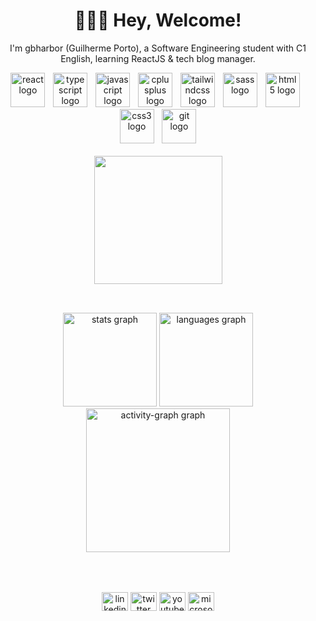 <h1 align="center">🧑🏽‍💻 Hey, Welcome!</h1>
<p align="center">I'm gbharbor (Guilherme Porto), a Software Engineering student with C1 English, learning ReactJS & tech blog manager.</p>
<div align="center">
  <img src="https://skillicons.dev/icons?i=react" height="55" alt="react logo"  />
  <img width="5" />
  <img src="https://skillicons.dev/icons?i=ts" height="55" alt="typescript logo"  />
  <img width="5" />
  <img src="https://skillicons.dev/icons?i=js" height="55" alt="javascript logo"  />
  <img width="5" />
  <img src="https://skillicons.dev/icons?i=cpp" height="55" alt="cplusplus logo"  />
  <img width="5" />
  <img src="https://skillicons.dev/icons?i=tailwind" height="55" alt="tailwindcss logo"  />
  <img width="5" />
  <img src="https://skillicons.dev/icons?i=sass" height="55" alt="sass logo"  />
  <img width="5" />
  <img src="https://skillicons.dev/icons?i=html" height="55" alt="html5 logo"  />
  <img width="5" />
  <img src="https://skillicons.dev/icons?i=css" height="55" alt="css3 logo"  />
  <img width="5" />
  <img src="https://skillicons.dev/icons?i=git" height="55" alt="git logo"  />
</div>

<br/>

<div align="center">
  <img height="205" src="https://media.giphy.com/media/ZVik7pBtu9dNS/giphy.gif?cid=ecf05e47kiuh6dgim8j4h40p1vcfx8nmw6fdgmdx405gswsf&ep=v1_gifs_search&rid=giphy.gif&ct=g"  />
</div>

<h2></h2>
<br>
<div align="center">
  <img src="https://github-readme-stats.vercel.app/api?username=gbharbor&hide_title=false&hide_rank=false&show_icons=true&include_all_commits=true&count_private=true&disable_animations=false&theme=tokyonight&locale=en&hide_border=false&order=1" height="150" alt="stats graph"  />
  <img src="https://github-readme-stats.vercel.app/api/top-langs?username=gbharbor&locale=en&hide_title=false&layout=compact&card_width=320&langs_count=5&theme=tokyonight&hide_border=false&order=2" height="150" alt="languages graph"  />
  <img src="https://github-readme-activity-graph.vercel.app/graph?username=gbharbor&radius=16&theme=tokyo-night&area=true&order=5" height="230" alt="activity-graph graph"  />
</div>
<br><br>

<h2></h2>

<div align="center">
  <a href="https://www.linkedin.com/in/gbharbor/" target="_blank" style="text-decoration: none;">
    <img src="https://raw.githubusercontent.com/maurodesouza/profile-readme-generator/master/src/assets/icons/social/linkedin/default.svg" width="42" height="30" alt="linkedin logo" />
  </a>
  <a href="https://x.com/gbharbor" target="_blank" style="text-decoration: none;">
    <img src="https://raw.githubusercontent.com/maurodesouza/profile-readme-generator/master/src/assets/icons/social/twitter/default.svg" width="42" height="30" alt="twitter logo" />
  </a>
  <a href="https://www.youtube.com/@devharbor" target="_blank" style="text-decoration: none;">
    <img src="https://raw.githubusercontent.com/maurodesouza/profile-readme-generator/master/src/assets/icons/social/youtube/default.svg" width="42" height="30" alt="youtube logo" />
  </a>
  <a href="mailto:guiportopt@outlook.com" style="text-decoration: none;">
    <img src="https://raw.githubusercontent.com/maurodesouza/profile-readme-generator/master/src/assets/icons/social/microsoft-outlook/default.svg" width="42" height="30" alt="microsoft-outlook logo" />
  </a>
</div>
<br>
